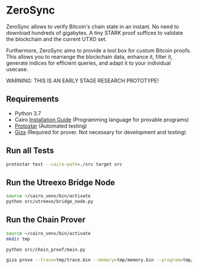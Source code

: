# ZeroSync

ZeroSync allows to verify Bitcoin's chain state in an instant. No need to download hundreds of gigabytes. A tiny STARK proof suffices to validate the blockchain and the current UTXO set.


Furthermore, ZeroSync aims to provide a tool box for custom Bitcoin proofs. This allows you to rearrange the blockchain data, enhance it, filter it, generate indices for efficient queries, and adapt it to your individual usecase. 



WARNING: THIS IS AN EARLY STAGE RESEARCH PROTOTYPE! 


## Requirements
- Python 3.7
- Cairo [Installation Guide](https://www.cairo-lang.org/docs/quickstart.html) (Programming language for provable programs)
- [Protostar](https://docs.swmansion.com/protostar/docs/tutorials/installation) (Automated testing)
- [Giza](https://github.com/maxgillett/giza) (Required for prover. Not necessary for development and testing)

## Run all Tests

```sh
protostar test --cairo-path=./src target src
```


## Run the Utreexo Bridge Node
```sh
source ~/cairo_venv/bin/activate
python src/utreexo/bridge_node.py
```


## Run the Chain Prover
```sh
source ~/cairo_venv/bin/activate
mkdir tmp
```

```sh
python src/chain_proof/main.py
```

```sh
giza prove --trace=tmp/trace.bin --memory=tmp/memory.bin --program=tmp/program.json --output=tmp/proof.bin --num-outputs=12
```

